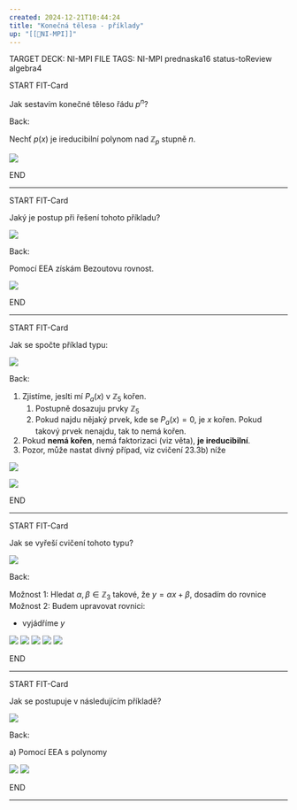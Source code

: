 ```yaml
---
created: 2024-12-21T10:44:24
title: "Konečná tělesa - příklady"
up: "[[📖NI-MPI]]"
---
```


TARGET DECK: NI-MPI
FILE TAGS: NI-MPI prednaska16 status-toReview algebra4


START
FIT-Card

Jak sestavím konečné těleso řádu $p^n$?

Back:

Nechť $p(x)$ je ireducibilní polynom nad $\mathbb{Z}_p$ stupně $n$.

![](../../Assets/Pasted%20image%2020241221112332.png)
<!--ID: 1735205749175-->
END

---


START
FIT-Card

Jaký je postup při řešení tohoto příkladu?

![](../../Assets/Pasted%20image%2020241221113017.png)

Back:

Pomocí EEA získám Bezoutovu rovnost.

![](../../Assets/Pasted%20image%2020241221114159.png)
<!--ID: 1735205749178-->
END

---


START
FIT-Card

Jak se spočte příklad typu:

![](../../Assets/Pasted%20image%2020241221114307.png)

Back:

1. Zjistíme, jeslti mí $P_a(x)$ v $\mathbb{Z}_5$ kořen.
	1. Postupně dosazuju prvky $\mathbb{Z}_5$
	2. Pokud najdu nějaký prvek, kde se $P_a(x) = 0$, je $x$ kořen. Pokud takový prvek nenajdu, tak to nemá kořen.
2. Pokud **nemá kořen**, nemá faktorizaci (viz věta), **je ireducibilní**.
3. Pozor, může nastat divný případ, viz cvičení 23.3b) níže

![](../../Assets/Pasted%20image%2020241221114945.png)

<!-- ExerciseStart -->
![](../../Assets/Pasted%20image%2020241221115609.png)
<!-- ExerciseEnd -->
<!--ID: 1735205749181-->
END

---


START
FIT-Card

Jak se vyřeší cvičení tohoto typu?

![](../../Assets/Pasted%20image%2020241221120155.png)

Back:

Možnost 1: Hledat $\alpha, \beta \in \mathbb{Z}_3$ takové, že $y = \alpha x + \beta$, dosadím do rovnice
Možnost 2: Budem upravovat rovnici:
- vyjádříme $y$

![](../../Assets/Pasted%20image%2020241221120403.png)
![](../../Assets/Pasted%20image%2020241221120544.png)
![](../../Assets/Pasted%20image%2020241221120951.png)
![](../../Assets/Pasted%20image%2020241221121015.png)
![](../../Assets/Pasted%20image%2020241221121306.png)
<!--ID: 1735205749183-->
END

---


START
FIT-Card

Jak se postupuje v následujícím příkladě?

![](../../Assets/Pasted%20image%2020241221121409.png)

Back:

a) Pomocí EEA s polynomy

![](../../Assets/Pasted%20image%2020241221122110.png)
![](../../Assets/Pasted%20image%2020241221122425.png)
<!--ID: 1735205749185-->
END

---

